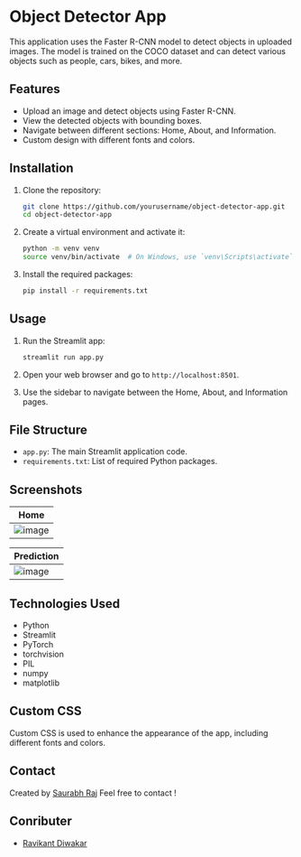 # Object Detector App

This application uses the Faster R-CNN model to detect objects in uploaded images. The model is trained on the COCO dataset and can detect various objects such as people, cars, bikes, and more.

## Features

- Upload an image and detect objects using Faster R-CNN.
- View the detected objects with bounding boxes.
- Navigate between different sections: Home, About, and Information.
- Custom design with different fonts and colors.

## Installation

1. Clone the repository:
    ```sh
    git clone https://github.com/yourusername/object-detector-app.git
    cd object-detector-app
    ```

2. Create a virtual environment and activate it:
    ```sh
    python -m venv venv
    source venv/bin/activate  # On Windows, use `venv\Scripts\activate`
    ```

3. Install the required packages:
    ```sh
    pip install -r requirements.txt
    ```

## Usage

1. Run the Streamlit app:
    ```sh
    streamlit run app.py
    ```

2. Open your web browser and go to `http://localhost:8501`.

3. Use the sidebar to navigate between the Home, About, and Information pages.

## File Structure

- `app.py`: The main Streamlit application code.
- `requirements.txt`: List of required Python packages.

## Screenshots

| Home |
|------|
| ![image](https://github.com/ravikant-diwakar/Object-Detection-Streamlit/assets/110620635/d499d2f1-7426-4bd4-a7fc-d8263f991a46) |


| Prediction |
|------------|
| ![image](https://github.com/ravikant-diwakar/Object-Detection-Streamlit/assets/110620635/5d716514-3387-4a0b-9b4e-4e66c4136cef) |


## Technologies Used

- Python
- Streamlit
- PyTorch
- torchvision
- PIL
- numpy
- matplotlib

## Custom CSS

Custom CSS is used to enhance the appearance of the app, including different fonts and colors.

## Contact

Created by [Saurabh Raj](https://github.com/saurabhraj2002) Feel free to contact !

## Conributer
- [Ravikant Diwakar](https://github.com/ravikant-diwakar)
